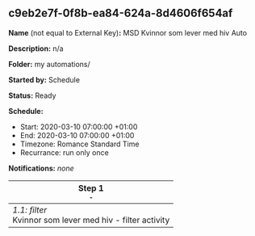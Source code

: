 ## c9eb2e7f-0f8b-ea84-624a-8d4606f654af

**Name** (not equal to External Key)**:** MSD Kvinnor som lever med hiv Auto

**Description:** n/a

**Folder:** my automations/

**Started by:** Schedule

**Status:** Ready

**Schedule:**

* Start: 2020-03-10 07:00:00 +01:00
* End: 2020-03-10 07:00:00 +01:00
* Timezone: Romance Standard Time
* Recurrance: run only once

**Notifications:** _none_


| Step 1<br>_<small>-</small>_ |
| --- |
| _1.1: filter_<br>Kvinnor som lever med hiv - filter activity |
